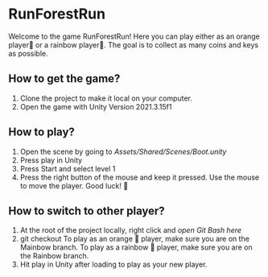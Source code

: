 # RunForestRun
Welcome to the game RunForestRun! Here you can play either as an orange player🍊 or a rainbow player🌈. The goal is to collect as many coins and keys as possible. 

## How to get the game?
1. Clone the project to make it local on your computer.
2. Open the game with Unity Version 2021.3.15f1

## How to play?
1. Open the scene by going to *Assets/Shared/Scenes/Boot.unity*
2. Press play in Unity
3. Press Start and select level 1
4. Press the right button of the mouse and keep it pressed. Use the mouse to move the player. Good luck! 🎉

## How to switch to other player?
1. At the root of the project locally, right click and *open Git Bash here*
2. git checkout <branch>
   To play as an orange 🍊 player, make sure you are on the Mainbow branch. 
   To play as a rainbow 🌈 player, make sure you are on the Rainbow branch. 
3. Hit play in Unity after loading to play as your new player.

